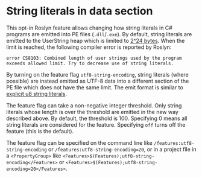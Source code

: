 # String literals in data section

This opt-in Roslyn feature allows changing how string literals in C# programs are emitted into PE files (`.dll`/`.exe`).
By default, string literals are emitted to the UserString heap which is limited to [2^24 bytes](https://github.com/dotnet/roslyn/issues/9852).
When the limit is reached, the following compiler error is reported by Roslyn:

```
error CS8103: Combined length of user strings used by the program exceeds allowed limit. Try to decrease use of string literals.
```

By turning on the feature flag `utf8-string-encoding`, string literals (where possible) are instead emitted as UTF-8 data into a different section of the PE file
which does not have the same limit. The emit format is similar to [explicit u8 string literals](https://learn.microsoft.com/en-us/dotnet/csharp/language-reference/proposals/csharp-11.0/utf8-string-literals).

The feature flag can take a non-negative integer threshold. Only string literals whose length is over the threshold are emitted in the new way described above.
By default, the threshold is 100. Specifying 0 means all string literals are considered for the feature. Specifying `off` turns off the feature (this is the default).

The feature flag can be specified on the command line like `/features:utf8-string-encoding` or `/features:utf8-string-encoding=20`,
or in a project file in a `<PropertyGroup>` like `<Features>$(Features);utf8-string-encoding</Features>` or `<Features>$(Features);utf8-string-encoding=20</Features>`.
